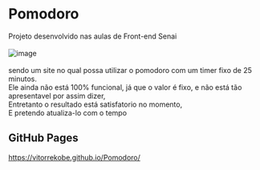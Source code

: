 # Pomodoro
Projeto desenvolvido nas aulas de Front-end Senai
<br><br>
![image](https://user-images.githubusercontent.com/98287250/209410829-385748cd-e14c-454a-a90b-f62cae9d3c61.png)
<br><br>
sendo um site no qual possa utilizar o pomodoro com um timer fixo de 25 minutos.
<br>
Ele ainda não está 100% funcional, já que o valor é fixo, e não está tão apresentavel por assim dizer, 
<br>
Entretanto o resultado está satisfatorio no momento,
<br>
E pretendo atualiza-lo com o tempo

## GitHub Pages 
https://vitorrekobe.github.io/Pomodoro/
